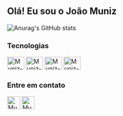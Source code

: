 ## Olá! Eu sou o João Muniz

![Anurag's GitHub stats](https://github-readme-stats.vercel.app/api?username=dev-joaomuniz&show_icons=true&theme=dracula)
### Tecnologias
<div style="display: inline_block">
  <img alt="Muniz-HTML" height="30" width="40" src="https://cdn.jsdelivr.net/gh/devicons/devicon@latest/icons/html5/html5-original.svg" />
  <img alt="Muniz-CSS" height="30" width="40" src="https://cdn.jsdelivr.net/gh/devicons/devicon@latest/icons/css3/css3-original.svg" />
  <img alt="Muniz-Js" height="30" width="40" src="https://cdn.jsdelivr.net/gh/devicons/devicon@latest/icons/javascript/javascript-original.svg" />
  <img alt="Muniz-Python" height="30" width="40" src="https://cdn.jsdelivr.net/gh/devicons/devicon@latest/icons/python/python-original.svg" />
</div>

### Entre em contato

<a href="https://www.linkedin.com/in/joão-muniz" style="text-decoration: none; border: none">
 <img alt="Muniz-LinkedIn" height="30" src="https://img.shields.io/badge/LinkedIn-0077B5?style=for-the-badge&logo=linkedin&logoColor=white" />
</a>
<a href="mailto:dev.joaomuniz@gmail.com" style="text-decoration: none; border: none">
  <img alt="Muniz-Gmail" height="30" src="https://img.shields.io/badge/Gmail-D14836?style=for-the-badge&logo=gmail&logoColor=white" />
</a>
